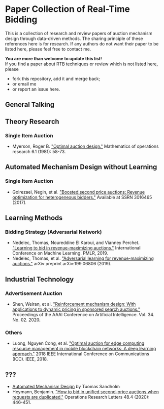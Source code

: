 # Paper Collection of Real-Time Bidding

This is a collection of research and review papers of auction mechanism design through data-driven methods. The sharing principle of these references here is for research. If any authors do not want their paper to be listed here, please feel free to contact me.

**You are more than welcome to update this list!** <br>
If you find a paper about RTB techniques or review which is not listed here, please
* fork this repository, add it and merge back;
* or email me
* or report an issue here.

## General Talking


## Theory Research

### Single Item Auction
* Myerson, Roger B. ["Optimal auction design."](https://eds.b.ebscohost.com/eds/pdfviewer/pdfviewer?vid=1&sid=e51e7648-a5a0-48dd-9885-07e10e9959a2%40sessionmgr103) Mathematics of operations research 6.1 (1981): 58-73.


## Automated Mechanism Design without Learning

### Single Item Auction
* Golrezaei, Negin, et al. ["Boosted second price auctions: Revenue optimization for heterogeneous bidders."](https://papers.ssrn.com/sol3/Delivery.cfm/SSRN_ID3352923_code2336200.pdf?abstractid=3016465&mirid=1&type=2) Available at SSRN 3016465 (2017).


## Learning Methods


### Bidding Strategy (Adversarial Network)
* Nedelec, Thomas, Noureddine El Karoui, and Vianney Perchet. ["Learning to bid in revenue-maximizing auctions."](http://proceedings.mlr.press/v97/nedelec19a/nedelec19a.pdf) International Conference on Machine Learning. PMLR, 2019.
* Nedelec, Thomas, et al. ["Adversarial learning for revenue-maximizing auctions."](https://arxiv.org/pdf/1909.06806.pdf) arXiv preprint arXiv:199.06806 (2019).

## Industrial Technology

### Advertisement Auction
* Shen, Weiran, et al. ["Reinforcement mechanism design: With applications to dynamic pricing in sponsored search auctions."](https://doi.org/10.1609/aaai.v34i02.5600) Proceedings of the AAAI Conference on Artificial Intelligence. Vol. 34. No. 02. 2020.

### Others
* Luong, Nguyen Cong, et al. ["Optimal auction for edge computing resource management in mobile blockchain networks: A deep learning approach."](https://ieeexplore.ieee.org/stamp/stamp.jsp?tp=&arnumber=8422743&tag=1) 2018 IEEE International Conference on Communications (ICC). IEEE, 2018.

## ???
* [Automated Mechanism Design](https://core.ac.uk/download/pdf/62911178.pdf) by Tuomas Sandholm
* Heymann, Benjamin. ["How to bid in unified second-price auctions when requests are duplicated."](https://www.sciencedirect.com/science/article/pii/S0167637720300778) Operations Research Letters 48.4 (2020): 446-451.

